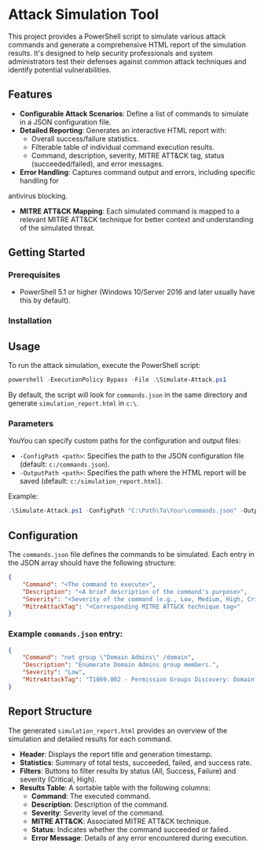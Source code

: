 # Attack Simulation Tool

This project provides a PowerShell script to simulate various attack commands and generate a comprehensive HTML report of the simulation results. It's designed to help security professionals and system administrators test their defenses against common attack techniques and identify potential vulnerabilities.

## Features

- **Configurable Attack Scenarios**: Define a list of commands to simulate in a JSON configuration file.
- **Detailed Reporting**: Generates an interactive HTML report with:
    - Overall success/failure statistics.
    - Filterable table of individual command execution results.
    - Command, description, severity, MITRE ATT&CK tag, status (succeeded/failed), and error messages.
- **Error Handling**: Captures command output and errors, including specific handling for 


antivirus blocking.
- **MITRE ATT&CK Mapping**: Each simulated command is mapped to a relevant MITRE ATT&CK technique for better context and understanding of the simulated threat.

## Getting Started

### Prerequisites

- PowerShell 5.1 or higher (Windows 10/Server 2016 and later usually have this by default).

### Installation

## Usage

To run the attack simulation, execute the PowerShell script:

```powershell
powershell -ExecutionPolicy Bypass -File .\Simulate-Attack.ps1
```

By default, the script will look for `commands.json` in the same directory and generate `simulation_report.html` in `c:\`.

### Parameters

YouYou can specify custom paths for the configuration and output files:

- `-ConfigPath <path>`: Specifies the path to the JSON configuration file (default: `c:/commands.json`).
- `-OutputPath <path>`: Specifies the path where the HTML report will be saved (default: `c:/simulation_report.html`).

Example:

```powershell
.\Simulate-Attack.ps1 -ConfigPath "C:\Path\To\Your\commands.json" -OutputPath "C:\Path\To\Your\report.html"
```

## Configuration

The `commands.json` file defines the commands to be simulated. Each entry in the JSON array should have the following structure:

```json
{
    "Command": "<The command to execute>",
    "Description": "<A brief description of the command's purpose>",
    "Severity": "<Severity of the command (e.g., Low, Medium, High, Critical, Informational)>",
    "MitreAttackTag": "<Corresponding MITRE ATT&CK technique tag>"
}
```

### Example `commands.json` entry:

```json
{
    "Command": "net group \"Domain Admins\" /domain",
    "Description": "Enumerate Domain Admins group members.",
    "Severity": "Low",
    "MitreAttackTag": "T1069.002 - Permission Groups Discovery: Domain Groups"
}
```

## Report Structure

The generated `simulation_report.html` provides an overview of the simulation and detailed results for each command.

- **Header**: Displays the report title and generation timestamp.
- **Statistics**: Summary of total tests, succeeded, failed, and success rate.
- **Filters**: Buttons to filter results by status (All, Success, Failure) and severity (Critical, High).
- **Results Table**: A sortable table with the following columns:
    - **Command**: The executed command.
    - **Description**: Description of the command.
    - **Severity**: Severity level of the command.
    - **MITRE ATT&CK**: Associated MITRE ATT&CK technique.
    - **Status**: Indicates whether the command succeeded or failed.
    - **Error Message**: Details of any error encountered during execution.



